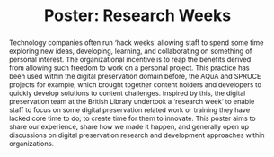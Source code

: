 ---
abstract: Technology companies often run ‘hack weeks’ allowing staff to spend some
  time exploring new ideas, developing, learning, and collaborating on something of
  personal interest. The organizational incentive is to reap the benefits derived
  from allowing such freedom to work on a personal project. This practice has been
  used within the digital preservation domain before, the AQuA and SPRUCE projects
  for example, which brought together content holders and developers to quickly develop
  solutions to content challenges. Inspired by this, the digital preservation team
  at the British Library undertook a ‘research week’ to enable staff to focus on some
  digital preservation related work or training they have lacked core time to do;
  to create time for them to innovate. This poster aims to share our experience, share
  how we made it happen, and generally open up discussions on digital preservation
  research and development approaches within organizations.
creators:
- May, Peter
date: null
document_url: https://az659834.vo.msecnd.net/eventsairwesteuprod/production-inconference-public/ee75a21f33a84ef18209da00d12c0996
grand_parent: iPRES
institutions:
- British Library
keywords:
- research
- innovation
- hack week
- training
landing_page_url: null
language: eng
layout: publication
license: CC-BY 4.0 International
notes_url: null
parent: iPRES 2022
presentation_url: null
publication_type: poster
size: null
source_name: iPRES
title: 'Poster: Research Weeks'
year: 2022
---